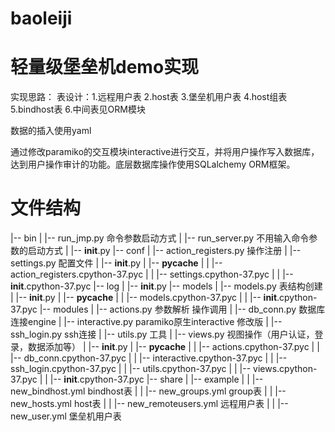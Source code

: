 # baoleiji

# 轻量级堡垒机demo实现

实现思路：
表设计：1.远程用户表
       2.host表
       3.堡垒机用户表
       4.host组表
       5.bindhost表
       6.中间表见ORM模块
       
数据的插入使用yaml

通过修改paramiko的交互模块interactive进行交互，并将用户操作写入数据库，达到用户操作审计的功能。底层数据库操作使用SQLalchemy ORM框架。

# 文件结构

|-- bin
|   |-- run_jmp.py  命令参数启动方式
|   |-- run_server.py  不用输入命令参数的启动方式
|   |-- __init__.py
|-- conf
|   |-- action_registers.py 操作注册
|   |-- settings.py  配置文件
|   |-- __init__.py
|   |-- __pycache__
|   |   |-- action_registers.cpython-37.pyc
|   |   |-- settings.cpython-37.pyc
|   |   |-- __init__.cpython-37.pyc
|-- log
|   |-- __init__.py
|-- models
|   |-- models.py 表结构创建
|   |-- __init__.py
|   |-- __pycache__
|   |   |-- models.cpython-37.pyc
|   |   |-- __init__.cpython-37.pyc
|-- modules
|   |-- actions.py 参数解析 操作调用
|   |-- db_conn.py 数据库连接engine
|   |-- interactive.py paramiko原生interactive 修改版
|   |-- ssh_login.py  ssh连接
|   |-- utils.py 工具
|   |-- views.py 视图操作（用户认证，登录，数据添加等）
|   |-- __init__.py
|   |-- __pycache__
|   |   |-- actions.cpython-37.pyc
|   |   |-- db_conn.cpython-37.pyc
|   |   |-- interactive.cpython-37.pyc
|   |   |-- ssh_login.cpython-37.pyc
|   |   |-- utils.cpython-37.pyc
|   |   |-- views.cpython-37.pyc
|   |   |-- __init__.cpython-37.pyc
|-- share
|   |-- example
|   |   |-- new_bindhost.yml bindhost表
|   |   |-- new_groups.yml group表
|   |   |-- new_hosts.yml host表
|   |   |-- new_remoteusers.yml 远程用户表
|   |   |-- new_user.yml 堡垒机用户表
